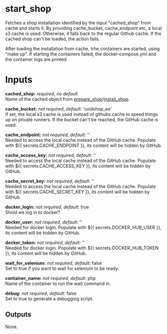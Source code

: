# start_shop

Fetches a shop installation identified by the input "cached_shop" from cache and starts it.
By providing cache_bucket, cache_endpoint etc, a local s3 cache is used. Otherwise, it falls
back to the regular Github cache. If the cached shop can't be loaded, the action fails.

After loading the installation from cache, trhe containers are started, using "make up".
If starting the containers failed, the docker-compose.yml and the container logs are printed

# Inputs

**cached_shop:** *required*, *no default*  
Name of the cached object from [prepare_shop](prepare_shop.md)/[install_shop](install_shop.md).

**cache_bucket:** *not required*, *default:* 'oxidshop_ee'  
If set, the local s3 cache is used instead of githubs cache to speed things up on
private runners. If the bucket can't be reached, the GitHub cache is used.

**cache_endpoint:** *not required*, *default:* ''  
Needed to access the local cache instead of the GitHub cache.
Populate with ${{ secrets.CACHE_ENDPOINT }}, its content will be hidden by GitHub.

**cache_access_key:** *not required*, *default:* ''  
Needed to access the local cache instead of the GitHub cache.
Populate with ${{ secrets.CACHE_ACCESS_KEY }}, its content will be hidden by GitHub.

**cache_secret_key:** *not required*, *default:* ''  
Needed to access the local cache instead of the GitHub cache.
Populate with ${{ secrets.CACHE_SECRET_KEY }}, its content will be hidden by GitHub.

**docker_login:** *not required*, *default:* true  
Shold we log in to docker?

**docker_user:** *not required*, *default:* ''  
Needed for docker login.
Populate with ${{ secrets.DOCKER_HUB_USER }}, its content will be hidden by GitHub.

**docker_token:** *not required*, *default:* ''  
Needed for docker login.
Populate with ${{ secrets.DOCKER_HUB_TOKEN }}, its content will be hidden by GitHub.

**wait_for_selenium:** *not required*, *default:*  false  
Set to true if you want to wait for selenium to be ready.

**container_name:** *not required*, *default:*  php  
Name of the container to run the wait command in.

**debug:** *not required*, *default:* false  
Set to true to generate a debugging script.

## Outputs

None.
